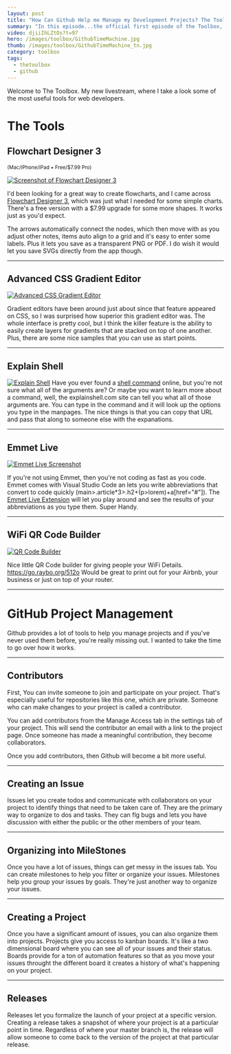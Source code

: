```yaml
---
layout: post
title: "How Can Github Help me Manage my Development Projects? The Toolbox - Episode 01"
summary: "In this episode...the official first episode of the Toolbox, we'll take a look at some great new tools, including my new favorite flowchart designer, a site that explains the shell and I'll introduce you to the tools inside Github that help with Project Management."
video: djiiIhLZtOs?t=97
hero: /images/toolbox/GithubTimeMachine.jpg
thumb: /images/toolbox/GithubTimeMachine_tn.jpg
category: toolbox
tags:
  - thetoolbox
  - github
---
```


Welcome to The Toolbox. My new livestream, where I take a look some of the most useful tools for web developers.

# The Tools

## Flowchart Designer 3

<small>(Mac/iPhone/iPad • Free/$7.99 Pro)</small>

[![Screenshot of Flowchart Designer 3](http://pixelprowess.com/i/2021-07-14_09-36-45.png)](https://apps.apple.com/us/app/flowchart-designer-3/id1512570906#?platform=ipad)

I'd been looking for a great way to create flowcharts, and I came across [Flowchart Designer 3](https://apps.apple.com/us/app/flowchart-designer-3/id1512570906#?platform=ipad), which was just what I needed for some simple charts. There's a free version with a $7.99 upgrade for some more shapes. It works just as you'd expect.

The arrows automatically connect the nodes, which then move with as you adjust other notes, items auto align to a grid and it's easy to enter some labels. Plus it lets you save as a transparent PNG or PDF. I do wish it would let you save SVGs directly from the app though.

---

## Advanced CSS Gradient Editor

[![Advanced CSS Gradient Editor](http://pixelprowess.com/i/2021-07-18_20-46-13.png)](https://gra.dient.art/)

Gradient editors have been around just about since that feature appeared on CSS, so I was surprised how superior this gradient editor was. The whole interface is pretty cool, but I think the killer feature is the ability to easily create layers for gradients that are stacked on top of one another. Plus, there are some nice samples that you can use as start points.

---

## Explain Shell

[![Explain Shell](http://pixelprowess.com/i/2021-07-18_21-02-32.png)](https://explainshell.com/explain?cmd=git%20log%20--oneline%20--graph%20--decorate%20--all#)
Have you ever found a [shell command](https://explainshell.com/explain?cmd=git%20log%20--oneline%20--graph%20--decorate%20--all) online, but you're not sure what all of the arguments are? Or maybe you want to learn more about a command, well, the explainshell.com site can tell you what all of those arguments are. You can type in the command and it will look up the options you type in the manpages. The nice things is that you can copy that URL and pass that along to someone else with the expanations.

---

## Emmet Live

[![Emmet Live Screenshot](https://raw.githubusercontent.com/semeniuk/vscode-emmet-live/master/img/screenshot.png)](https://marketplace.visualstudio.com/items?itemName=ysemeniuk.emmet-live)

If you're not using Emmet, then you're not coding as fast as you code. Emmet comes with Visual Studio Code an lets you write abbreviations that convert to code quickly (main>.article\*3>.h2+(p>lorem)+a[href="#"]). The [Emmet Live Extension](https://marketplace.visualstudio.com/items?itemName=ysemeniuk.emmet-live) will let you play around and see the results of your abbreviations as you type them. Super Handy.

---

## WiFi QR Code Builder

[![QR Code Builder](http://pixelprowess.com/i/2021-07-18_21-35-01.png)](https://go.raybo.org/512o)

Nice little QR Code builder for giving people your WiFi Details. https://go.raybo.org/512o Would be great to print out for your Airbnb, your business or just on top of your router.

---

# GitHub Project Management

Github provides a lot of tools to help you manage projects and if you've never used them before, you're really missing out. I wanted to take the time to go over how it works.

---

## Contributors

First, You can invite someone to join and participate on your project. That's especially useful for repositories like this one, which are private. Someone who can make changes to your project is called a contributor.

You can add contributors from the Manage Access tab in the settings tab of your project. This will send the contributor an email with a link to the project page. Once someone has made a meaningful contribution, they become collaborators.

Once you add contributors, then Github will become a bit more useful.

---

## Creating an Issue

Issues let you create todos and communicate with collaborators on your project to identify things that need to be taken care of. They are the primary way to organize to dos and tasks. They can flg bugs and lets you have discussion with either the public or the other members of your team.

---

## Organizing into MileStones

Once you have a lot of issues, things can get messy in the issues tab. You can create milestones to help you filter or organize your issues. Milestones help you group your issues by goals. They're just another way to organize your issues.

---

## Creating a Project

Once you have a significant amount of issues, you can also organize them into projects. Projects give you access to kanban boards. It's like a two dimensional board where you can see all of your issues and their status. Boards provide for a ton of automation features so that as you move your issues throught the different board it creates a history of what's happening on your project.

---

## Releases

Releases let you formalize the launch of your project at a specific version. Creating a release takes a snapshot of where your project is at a particular point in time. Regardless of where your master branch is, the release will allow someone to come back to the version of the project at that particular release.
